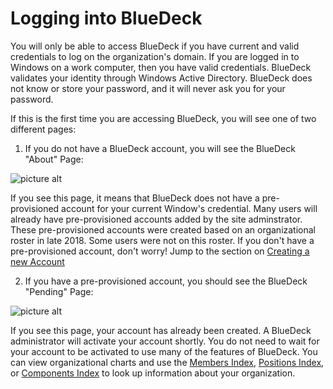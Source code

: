 # Logging into BlueDeck

You will only be able to access BlueDeck if you have current and valid credentials to log on the organization's domain. If you are logged in to Windows on a work computer, then you have valid credentials. BlueDeck validates your identity through Windows Active Directory. BlueDeck does not know or store your password, and it will never ask you for your password.

If this is the first time you are accessing BlueDeck, you will see one of two different pages:

1. If you do not have a BlueDeck account, you will see the BlueDeck "About" Page:

![picture alt](images/AboutPage.JPG "About Page")

 If you see this page, it means that BlueDeck does not have a pre-provisioned account for your current Window's credential. Many users will already have pre-provisioned accounts added by the site adminstrator. These pre-provisioned accounts were created based on an organizational roster in late 2018. Some users were not on this roster. If you don't have a pre-provisioned account, don't worry! Jump to the section on [Creating a new Account](create_an_account.md)

2. If you have a pre-provisioned account, you should see the BlueDeck "Pending" Page:

![picture alt](images/pending.JPG "Pending Page")

If you see this page, your account has already been created. A BlueDeck administrator will activate your account shortly. 
You do not need to wait for your account to be activated to use many of the features of BlueDeck. You can view organizational charts and use the [Members Index](member_index.md), [Positions Index](position_index.md), or [Components Index](component_index.md) to look up information about your organization. 

